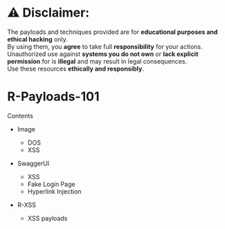 # ⚠ Disclaimer:  
The payloads and techniques provided are for **educational purposes and ethical hacking** only.  
By using them, you **agree** to take full **responsibility** for your actions.  
Unauthorized use against **systems you do not own** or **lack explicit permission** for is **illegal** and may result in legal consequences.  
Use these resources **ethically and responsibly**.


# R-Payloads-101
Contents

* Image 
  - DOS
  - XSS

* SwaggerUI
  - XSS 
  - Fake Login Page
  - Hyperlink Injection
    
* R-XSS
  - XSS payloads
